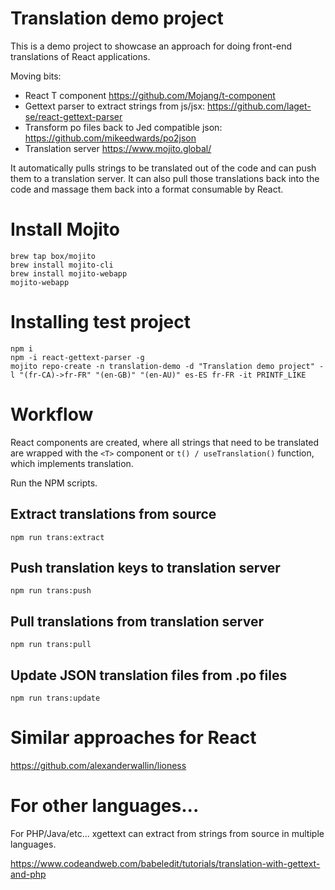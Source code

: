 # Translation demo project

This is a demo project to showcase an approach for doing front-end translations of React applications.


Moving bits: 
* React T component https://github.com/Mojang/t-component
* Gettext parser to extract strings from js/jsx: https://github.com/laget-se/react-gettext-parser
* Transform po files back to Jed compatible json: https://github.com/mikeedwards/po2json
* Translation server https://www.mojito.global/

It automatically pulls strings to be translated out of the code and can push them to a translation server. It can also pull those translations back into the code and massage them back into a format consumable by React.


# Install Mojito

```
brew tap box/mojito
brew install mojito-cli
brew install mojito-webapp
mojito-webapp
```


# Installing test project

```
npm i 
npm -i react-gettext-parser -g
mojito repo-create -n translation-demo -d "Translation demo project" -l "(fr-CA)->fr-FR" "(en-GB)" "(en-AU)" es-ES fr-FR -it PRINTF_LIKE
```

# Workflow

React components are created, where all strings that need to be translated are wrapped with the `<T>` component or `t() / useTranslation()` function, which implements translation.

Run the NPM scripts.

## Extract translations from source

```
npm run trans:extract
```

## Push translation keys to translation server

```
npm run trans:push
```

## Pull translations from translation server

```
npm run trans:pull
```

## Update JSON translation files from .po files

```
npm run trans:update
```

# Similar approaches for React

https://github.com/alexanderwallin/lioness

# For other languages...

For PHP/Java/etc... xgettext can extract from strings from source in multiple languages. 

https://www.codeandweb.com/babeledit/tutorials/translation-with-gettext-and-php

